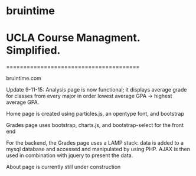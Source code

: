 # bruintime
UCLA Course Managment. Simplified. 
=======================================
=======================================

bruintime.com

Update 9-11-15: Analysis page is now functional; it displays average grade for classes from
every major in order lowest average GPA -> highest average GPA. 



Home page is created using particles.js, an opentype font, and bootstrap

Grades page uses bootstrap, charts.js, and bootstrap-select for the front end

For the backend, the Grades page uses a LAMP stack: data is added to a mysql database 
and accessed and manipulated by using PHP. AJAX is then used in combination with jquery 
to present the data.

About page is currently still under construction

